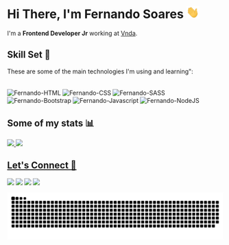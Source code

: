 <h1>Hi There, I'm Fernando Soares <img  src="https://raw.githubusercontent.com/ABSphreak/ABSphreak/master/gifs/Hi.gif" width="30px"></h1>

I'm a **Frontend Developer Jr** working at [Vnda](https://www.vnda.com.br/).

## Skill Set :muscle:

These are some of the main technologies I'm using and  learning":

<div style="display: inline_block"><br>
  <img align="center" alt="Fernando-HTML" height="30" width="80" src="https://img.shields.io/badge/HTML5-E34F26?style=for-the-badge&logo=html5&logoColor=white">
  <img align="center" alt="Fernando-CSS" height="30" width="80" src="https://img.shields.io/badge/CSS3-1572B6?style=for-the-badge&logo=css3&logoColor=white">
  <img align="center" alt="Fernando-SASS" height="30" width="80" src="https://img.shields.io/badge/Sass-CC6699?style=for-the-badge&logo=sass&logoColor=white">
  <img align="center" alt="Fernando-Bootstrap" height="30" width="80" src="https://img.shields.io/badge/Bootstrap-563D7C?style=for-the-badge&logo=bootstrap&logoColor=white">  
  <img align="center" alt="Fernando-Javascript" height="30" width="80" src="https://img.shields.io/badge/JavaScript-F7DF1E?style=for-the-badge&logo=javascript&logoColor=black">
 <img align="center" alt="Fernando-NodeJS" height="30" width="80" src="https://img.shields.io/badge/Node.js-43853D?style=for-the-badge&logo=node.js&logoColor=white">
  
 ## 

</div> 

## Some of my stats :bar_chart:

 <div>
  <a href="https://github.com/89fernando">
  <img height="180em" src="https://github-readme-stats.vercel.app/api?username=89fernando&show_icons=true&theme=dark&include_all_commits=true&count_private=true"/>
  <img height="183em" src="https://github-readme-stats.vercel.app/api/top-langs/?username=89fernando&layout=compact&langs_count=7&theme=dark"/>
</div> 
  
  ##

## Let's Connect :handshake:
  
<div> 

  <a href="https://medium.com/@89fernando" target="_blank"><img src="https://img.shields.io/badge/Medium-12100E?style=for-the-badge&logo=medium&logoColor=white" target="_blank"></a>
  <a href = "mailto:fernando89soares@gmail.com"><img src="https://img.shields.io/badge/-Gmail-%23333?style=for-the-badge&logo=gmail&logoColor=white" target="_blank"></a>
  <a href="https://www.linkedin.com/in/89fernando" target="_blank"><img src="https://img.shields.io/badge/-LinkedIn-%230077B5?style=for-the-badge&logo=linkedin&logoColor=white" target="_blank"></a>
  <a href="https://instagram.com/89soares" target="_blank"><img src="https://img.shields.io/badge/-Instagram-%23E4405F?style=for-the-badge&logo=instagram&logoColor=white" target="_blank"></a>

   
 
  ![Snake animation](https://github.com/89fernando/89fernando/blob/output/github-contribution-grid-snake.svg)
 
</div>  
<!--
**89fernando/89fernando** is a ✨ _special_ ✨ repository because its `README.md` (this file) appears on your GitHub profile.

Here are some ideas to get you started:

- 🔭 I’m currently working on ...
- 🌱 I’m currently learning ...
- 👯 I’m looking to collaborate on ...
- 🤔 I’m looking for help with ...
- 💬 Ask me about ...
- 📫 How to reach me: ...
- 😄 Pronouns: ...
- ⚡ Fun fact: ...
-->
